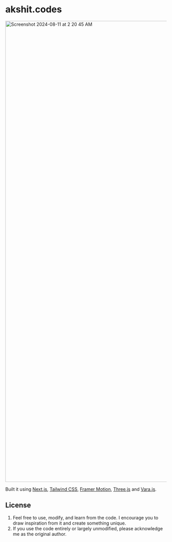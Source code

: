 # akshit.codes

<img width="1440" alt="Screenshot 2024-08-11 at 2 20 45 AM" src="https://github.com/user-attachments/assets/e896ac6b-fbce-4847-a8de-9d4f555b490f">

Built it using  [Next.js](https://nextjs.org/), [Tailwind CSS](https://tailwindcss.com/),  [Framer Motion](https://www.framer.com/motion/), [Three.js](https://threejs.org/) and  [Vara.js](https://github.com/akzhy/Vara).


## License

1. Feel free to use, modify, and learn from the code. I encourage you to draw inspiration from it and create something unique.
2. If you use the code entirely or largely unmodified, please acknowledge me as the original author.
